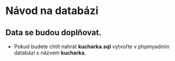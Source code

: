 # Návod na databázi
## Data se budou doplňovat.
- Pokud budete chtít nahrát **kucharka.sql** vytvořte v phpmyadmin databázi s názvem **kucharka**.